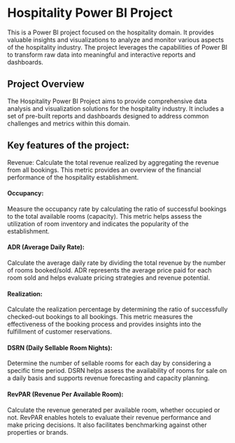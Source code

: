 # Hospitality Power BI Project
This is a Power BI project focused on the hospitality domain. It provides valuable insights and visualizations to analyze and monitor various aspects of the hospitality industry. The project leverages the capabilities of Power BI to transform raw data into meaningful and interactive reports and dashboards.

## Project Overview
The Hospitality Power BI Project aims to provide comprehensive data analysis and visualization solutions for the hospitality industry. It includes a set of pre-built reports and dashboards designed to address common challenges and metrics within this domain.

## Key features of the project:
Revenue: Calculate the total revenue realized by aggregating the revenue from all bookings. This metric provides an overview of the financial performance of the hospitality establishment.

#### Occupancy: 
Measure the occupancy rate by calculating the ratio of successful bookings to the total available rooms (capacity). This metric helps assess the utilization of room inventory and indicates the popularity of the establishment.

#### ADR (Average Daily Rate): 
Calculate the average daily rate by dividing the total revenue by the number of rooms booked/sold. ADR represents the average price paid for each room sold and helps evaluate pricing strategies and revenue potential.

#### Realization: 
Calculate the realization percentage by determining the ratio of successfully checked-out bookings to all bookings. This metric measures the effectiveness of the booking process and provides insights into the fulfillment of customer reservations.

#### DSRN (Daily Sellable Room Nights): 
Determine the number of sellable rooms for each day by considering a specific time period. DSRN helps assess the availability of rooms for sale on a daily basis and supports revenue forecasting and capacity planning.

#### RevPAR (Revenue Per Available Room): 
Calculate the revenue generated per available room, whether occupied or not. RevPAR enables hotels to evaluate their revenue performance and make pricing decisions. It also facilitates benchmarking against other properties or brands.
